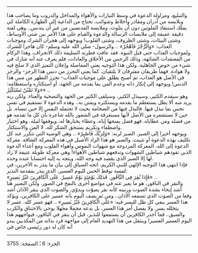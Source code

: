 ------------------------------------------------------------------------

والتبليغ، ومزاولة الدعوة في وسط التيارات والأهواء والمداخل والدروب وما
يصاحب هذا ويلابسه من أدران ومقاذر وأخلاط وشوائب، تحتاج من الداعية إلى
الطهارة الكاملة كي يملك استنقاذ الملوثين دون أن يتلوث، وملابسة المدنسين
من غير أن يتدنس.. وهي لفتة دقيقة عميقة إلى ملابسات الرسالة والدعوة
والقيام على هذا الأمر بين شتى الأوساط، وشتى البيئات، وشتى الظروف، وشتى
القلوب! ويوجهه إلى هجران الشرك وموجبات العذاب: «وَالرُّجْزَ فَاهْجُرْ» ..
والرسول- صلى الله عليه وسلم- كان هاجرا للشرك ولموجبات العذاب حتى قبل
النبوة. فقد عافت فطرته السليمة ذلك الانحراف، وهذا الركام من المعتقدات
الشائهة، وذلك الرجس من الأخلاق والعادات، فلم يعرف عنه أنه شارك في شيء من
خوض الجاهلية. ولكن هذا التوجيه يعني المفاصلة وإعلان التميز الذي لا صلح
فيه ولا هوادة. فهما طريقان مفترقان لا يلتقيان. كما يعني التحرز من دنس
هذا الرجز- والرجز في الأصل هو العذاب، ثم أصبح يطلق على موجبات العذاب-
تحرز التطهر من مس هذا الدنس! ويوجهه إلى إنكار ذاته وعدم المن بما يقدمه
من الجهد، أو استكثاره واستعظامه: «وَلا تَمْنُنْ تَسْتَكْثِرُ» ..  
وهو سيقدم الكثير، وسيبذل الكثير، وسيلقى الكثير من الجهد والتضحية
والعناء. ولكن ربه يريد منه ألا يظل يستعظم ما يقدمه ويستكثره ويمتن به..
وهذه الدعوة لا تستقيم في نفس تحس بما تبذل فيها. فالبذل فيها من الضخامة
بحيث لا تحتمله النفس إلا حين تنساه. بل حين لا تستشعره من الأصل لأنها
مستغرقة في الشعور بالله شاعرة بأن كل ما تقدمه هو من فضله ومن عطاياه. فهو
فضل يمنحها إياه، وعطاء يختارها له، ويوفقها لنيله. وهو اختيار واصطفاء
وتكريم يستحق الشكر لله. لا المن والاستكثار.  
ويوجهه أخيرا إلى الصبر. الصبر لربه: «وَلِرَبِّكَ فَاصْبِرْ» .. وهي الوصية التي
تتكرر عند كل تكليف بهذه الدعوة أو تثبيت. والصبر هو هذا الزاد الأصيل في
هذه المعركة الشاقة. معركة الدعوة إلى الله. المعركة المزدوجة مع شهوات
النفوس وأهواء القلوب ومع أعداء الدعوة الذين تقودهم شياطين الشهوات
وتدفعهم شياطين الأهواء! وهي معركة طويلة عنيفة لا زاد لها إلا الصبر الذي
يقصد فيه وجه الله، ويتجه به إليه احتسابا عنده وحده.  
فإذا انتهى هذا التوجيه الإلهي للنبي الكريم، اتجه السياق إلى بيان ما ينذر
به الآخرين، في لمسة توقظ الحس لليوم العسير، الذي ينذر بمقدمه النذير:  
«فَإِذا نُقِرَ فِي النَّاقُورِ. فَذلِكَ يَوْمَئِذٍ يَوْمٌ عَسِيرٌ. عَلَى الْكافِرِينَ غَيْرُ يَسِيرٍ» ..  
والنقر في الناقور، هو ما يعبر عنه في مواضع أخرى بالنفخ في الصور. ولكن
التعبير هنا أشد إيحاء بشدة الصوت ورنينه كأنه نقر يصوّت ويدوّي. والصوت الذي
ينقر الآذان أشد وقعا من الصوت الذي تسمعه الآذان.. ومن ثم يصف اليوم بأنه
عسير على الكافرين، ويؤكد هذا العسر بنفي كل ظل لليسر فيه: «عَلَى الْكافِرِينَ
غَيْرُ يَسِيرٍ» .. فهو عسر كله. عسر لا يتخلله يسر. ولا يفصل أمر هذا العسر، بل
يدعه مجملا مجهلا يوحي بالاختناق والكرب والضيق.. فما أجدر الكافرين أن
يستمعوا للنذير، قبل أن ينقر في الناقور، فيواجههم هذا اليوم العسير
العسير! وينتقل من هذا التهديد العام إلى مواجهة فرد بذاته من المكذبين
يبدو أنه كان له دور رئيسي خاص في

------------------------------------------------------------------------

الجزء: 6 ¦ الصفحة: 3755
